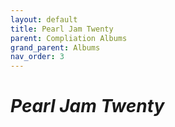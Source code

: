 ```yaml
---
layout: default
title: Pearl Jam Twenty
parent: Compliation Albums
grand_parent: Albums
nav_order: 3
---
```


# *Pearl Jam Twenty*
